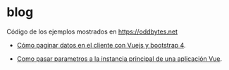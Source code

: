 # blog
Código de los ejemplos mostrados en https://oddbytes.net

* [Cómo paginar datos en el cliente con Vuejs y bootstrap 4](https://oddbytes.net/vue-js/paginar-datos-cliente-con-vuejs-bootstrap-4/ "Cómo paginar datos en el cliente con Vuejs y bootstrap 4").

* [Como pasar parametros a la instancia principal de una aplicación Vue](https://oddbytes.net/vue-js/como-pasar-parametros-a-una-aplicacion-vue-js/ "Como pasar parametros a la instancia raíz de una aplicación Vue").

